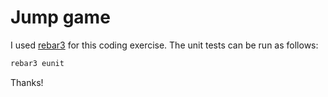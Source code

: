 # Jump game

I used [rebar3](https://github.com/erlang/rebar3) for this coding exercise. The unit tests can be run as follows:

```bash
rebar3 eunit
```

Thanks!
